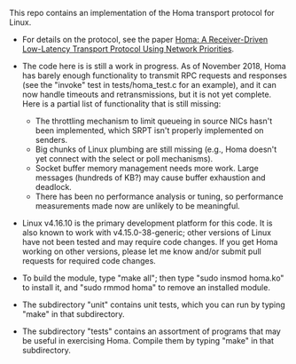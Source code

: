 This repo contains an implementation of the Homa transport protocol for Linux.

- For details on the protocol, see the paper [Homa: A Receiver-Driven Low-Latency
  Transport Protocol Using Network Priorities](https://dl.acm.org/citation.cfm?id=3230564).

- The code here is is still a work in progress. As of November 2018, Homa
  has barely enough functionality to transmit RPC requests and responses
  (see the "invoke" test in tests/homa_test.c for an example), and it can
  now handle timeouts and retransmissions, but it is not yet complete.
  Here is a partial list of functionality that is still missing:
  - The throttling mechanism to limit queueing in source NICs hasn't been
    implemented, which SRPT isn't properly implemented on senders.
  - Big chunks of Linux plumbing are still missing (e.g., Homa doesn't yet
    connect with the select or poll mechanisms).
  - Socket buffer memory management needs more work. Large
    messages (hundreds of KB?) may cause buffer exhaustion and deadlock.
  - There has been no performance analysis or tuning, so performance
    measurements made now are unlikely to be meaningful.

- Linux v4.16.10 is the primary development platform for this code. It is also
  known to work with v4.15.0-38-generic;  other versions of Linux have not been
  tested and may require code changes. If you get Homa working on other versions,
  please let me know and/or submit pull requests for required code changes.

- To build the module, type "make all"; then type "sudo insmod homa.ko" to install
  it, and "sudo rmmod homa" to remove an installed module.

- The subdirectory "unit" contains unit tests, which you can run by typing
  "make" in that subdirectory.
  
- The subdirectory "tests" contains an assortment of programs that may be
  useful in exercising Homa. Compile them by typing "make" in that
  subdirectory.
